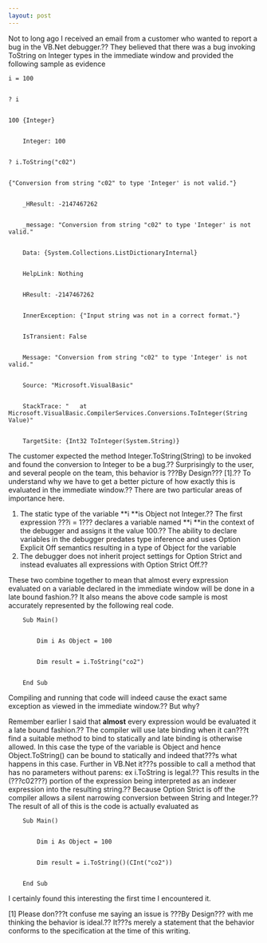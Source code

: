 ```yaml
---
layout: post
---
```

Not to long ago I received an email from a customer who wanted to report a bug
in the VB.Net debugger.?? They believed that there was a bug invoking ToString
on Integer types in the immediate window and provided the following sample as
evidence

    
    
    i = 100


    ? i


    100 {Integer}


        Integer: 100


    ? i.ToString("c02")


    {"Conversion from string "c02" to type 'Integer' is not valid."}


        _HResult: -2147467262


        _message: "Conversion from string "c02" to type 'Integer' is not valid."


        Data: {System.Collections.ListDictionaryInternal}


        HelpLink: Nothing


        HResult: -2147467262


        InnerException: {"Input string was not in a correct format."}


        IsTransient: False


        Message: "Conversion from string "c02" to type 'Integer' is not valid."


        Source: "Microsoft.VisualBasic"


        StackTrace: "   at Microsoft.VisualBasic.CompilerServices.Conversions.ToInteger(String Value)"


        TargetSite: {Int32 ToInteger(System.String)}

The customer expected the method Integer.ToString(String) to be invoked and
found the conversion to Integer to be a bug.?? Surprisingly to the user, and
several people on the team, this behavior is ???By Design??? [1].?? To understand
why we have to get a better picture of how exactly this is evaluated in the
immediate window.?? There are two particular areas of importance here.

  1. The static type of the variable **i **is Object not Integer.?? The first expression ???i = 1??? declares a variable named **i **in the context of the debugger and assigns it the value 100.?? The ability to declare variables in the debugger predates type inference and uses Option Explicit Off semantics resulting in a type of Object for the variable
  2. The debugger does not inherit project settings for Option Strict and instead evaluates all expressions with Option Strict Off.??

These two combine together to mean that almost every expression evaluated on a
variable declared in the immediate window will be done in a late bound
fashion.?? It also means the above code sample is most accurately represented
by the following real code.

    
    
        Sub Main()


            Dim i As Object = 100


            Dim result = i.ToString("co2")


        End Sub


    


    

Compiling and running that code will indeed cause the exact same exception as
viewed in the immediate window.?? But why?

Remember earlier I said that **almost** every expression would be evaluated it
a late bound fashion.?? The compiler will use late binding when it can???t find a
suitable method to bind to statically and late binding is otherwise allowed.
In this case the type of the variable is Object and hence Object.ToString()
can be bound to statically and indeed that???s what happens in this case.
Further in VB.Net it???s possible to call a method that has no parameters
without parens: ex i.ToString is legal.?? This results in the (???c02???) portion
of the expression being interpreted as an indexer expression into the
resulting string.?? Because Option Strict is off the compiler allows a silent
narrowing conversion between String and Integer.?? The result of all of this is
the code is actually evaluated as

    
    
        Sub Main()


            Dim i As Object = 100


            Dim result = i.ToString()(CInt("co2"))


        End Sub


    


    

I certainly found this interesting the first time I encountered it.

[1] Please don???t confuse me saying an issue is ???By Design??? with me thinking
the behavior is ideal.?? It???s merely a statement that the behavior conforms to
the specification at the time of this writing.


